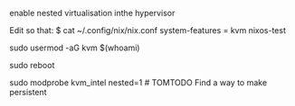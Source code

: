 enable nested virtualisation inthe hypervisor

Edit so that:
$ cat ~/.config/nix/nix.conf
system-features = kvm nixos-test

sudo usermod -aG kvm $(whoami)

sudo reboot

sudo modprobe kvm_intel nested=1 # TOMTODO Find a way to make persistent
